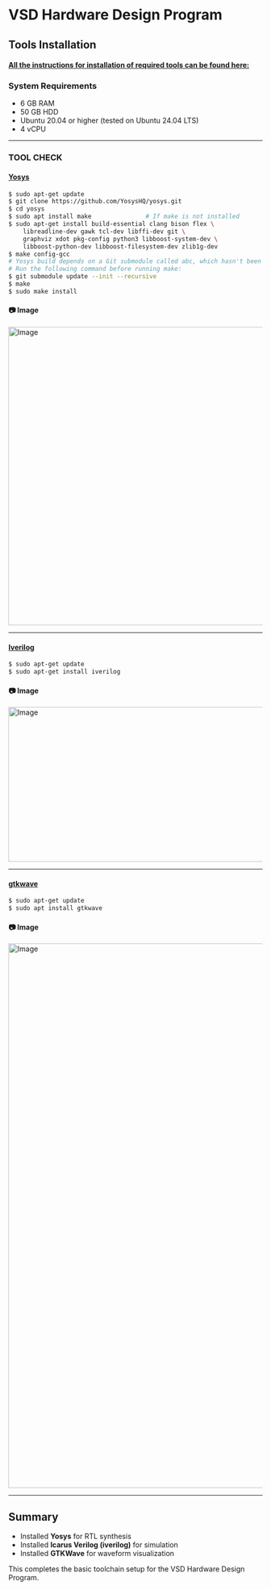 
# VSD Hardware Design Program

## Tools Installation

#### <ins>All the instructions for installation of required tools can be found here:</ins>

### **System Requirements**
- 6 GB RAM  
- 50 GB HDD  
- Ubuntu 20.04 or higher (tested on Ubuntu 24.04 LTS)  
- 4 vCPU  

---



### **TOOL CHECK**

#### <ins>**Yosys**</ins>

```bash
$ sudo apt-get update
$ git clone https://github.com/YosysHQ/yosys.git
$ cd yosys
$ sudo apt install make               # If make is not installed
$ sudo apt-get install build-essential clang bison flex \
    libreadline-dev gawk tcl-dev libffi-dev git \
    graphviz xdot pkg-config python3 libboost-system-dev \
    libboost-python-dev libboost-filesystem-dev zlib1g-dev
$ make config-gcc
# Yosys build depends on a Git submodule called abc, which hasn't been initialized yet. 
# Run the following command before running make:
$ git submodule update --init --recursive
$ make 
$ sudo make install
```

#### 📷 Image

<img width="862" height="592" alt="Image" src="https://github.com/user-attachments/assets/9f6d5606-0197-49d5-829f-c7e65a3867c7" />

---

#### <ins>**Iverilog**</ins>

```bash
$ sudo apt-get update
$ sudo apt-get install iverilog
```

#### 📷 Image

<img width="771" height="307" alt="Image" src="https://github.com/user-attachments/assets/6982aaf9-19be-4c9d-8eca-fed1f57591cd" />

---

#### <ins>**gtkwave**</ins>

```bash
$ sudo apt-get update
$ sudo apt install gtkwave
```

#### 📷 Image

<img width="1920" height="1080" alt="Image" src="https://github.com/user-attachments/assets/8d0bd9f2-3fdc-497d-a8a0-d1c25b23c6e9" />

---

## Summary
- Installed **Yosys** for RTL synthesis  
- Installed **Icarus Verilog (iverilog)** for simulation  
- Installed **GTKWave** for waveform visualization  

This completes the basic toolchain setup for the VSD Hardware Design Program.

